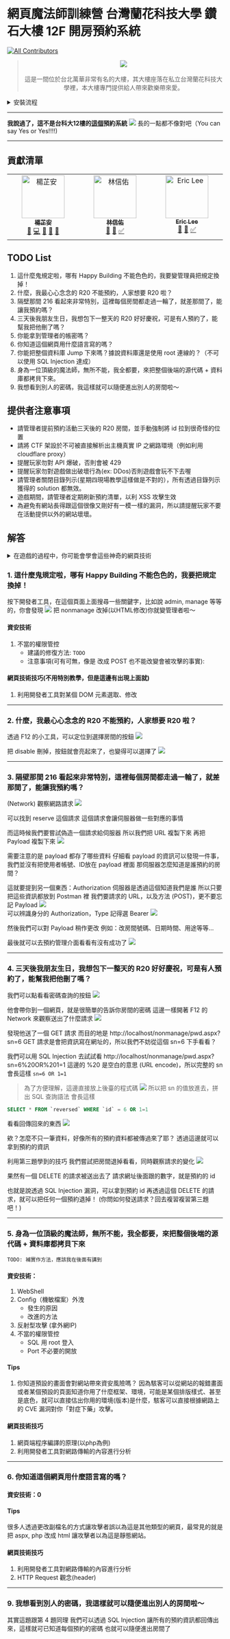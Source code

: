 # 網頁魔法師訓練營 台灣蘭花科技大學 鑽石大樓 12F 開房預約系統
<!-- ALL-CONTRIBUTORS-BADGE:START - Do not remove or modify this section -->
[![All Contributors](https://img.shields.io/badge/all_contributors-3-orange.svg?style=flat-square)](#contributors-)
<!-- ALL-CONTRIBUTORS-BADGE:END -->
<center>

>![](https://hackmd.io/_uploads/HJZE1lLv3.png)<br><br>這是一間位於台北萬華非常有名的大樓，其大樓座落在私立台灣蘭花科技大學裡，本大樓專門提供給人帶來歡樂帶來愛。

</center>
<details>
    <summary>安裝流程</summary>

#### 1. 把 [此專案](https://github.com/ChengHung-Wang/HappyBuilding-IB12F-Hack) clone 下來
#### 2. 下載 xampp，並把專案內所有檔案丟到 xampp/htdocs
![](https://hackmd.io/_uploads/HkYzhZMD3.png)
#### 3. 開啟 apache server 服務
(windows)
![](https://hackmd.io/_uploads/SyK9p-fD2.png)

查看 localhost 有沒有東西，如果有的話應該要顯示
(沒報錯一片空白連登入的表單都沒有表示你的報錯沒開)
![](https://hackmd.io/_uploads/H1Tdhvpwh.png)


#### 4. 下載 mySQL，並創建 ntust_ctf 資料庫 (conn.php)，以及開啟 mySQL 服務
>如果你的 root 的密碼不是預設的話，請至 conn.php 修改

>如何開啟/關閉 MySQL 服務 (windows)
```shell
net start MySQL80
net stop MySQL80
```

如果成功開啟服務的話(也就是可以連到資料庫)
就可以看到以下畫面
![](https://hackmd.io/_uploads/r1GG0bGDn.png)

#### 5. 複製 .env
請到 ntust-ctf\ 裡，把 .env.example 複製一份出來
並把複製出來的那一份重新命名成 `.env`

> 如果你的 mySQL root 的密碼不是預設
請到 .env 裡修改密碼



#### 6. 安裝 [php composer](https://getcomposer.org/)
> 請確保 php 有在環境變數裡 (在 CLI 打 php -v)

在 htdocs\ntust-ctf 裡開啟 cmd
![](https://hackmd.io/_uploads/HklJJfGDn.png)

依序輸入以下指令
```shell
composer install
php artisan key:generate
php artisan migrate
php artisan passport:install
```

- 如果遇到以下錯誤 (Reference: [stackoverflow](https://stackoverflow.com/questions/75050370/the-zip-extension-and-unzip-7z-commands-are-both-missing-skipping-in-windows))
  ![](https://hackmd.io/_uploads/HJtB1GGvn.png)
  請到 xampp\php\php.ini 去更改檔案的內容
  把 `;extension=zip` 改成 `extension=zip`
  - 如果遇到以下錯誤，請將參數增加
    ![](https://hackmd.io/_uploads/SJWg3MGP3.png)
      ```shell
      composer install --ignore-platform-req=ext-sodium
      ```


#### 7. 回到網頁確認
打開網頁，並嘗試登入 (帳密都是學號(英文字母大寫))
![](https://hackmd.io/_uploads/rJpnvMzwn.png)

如果登入失敗，請去下載 [Postman](https://www.postman.com/downloads/)
我們會需要對 API 直接進行 debug (請見本文最後一部分)
如果登入成功了，會出現以下畫面
![](https://hackmd.io/_uploads/HkFRvfGDn.png)


以下這行指令會遇到的奇怪錯誤
```shell
php artisan migrate
```

- zip error (windows)
  - php version limit
  - .htaccess file not work(forget set override permission)
  - server default home file

## 常見錯誤
### 有 error 但看不到錯誤訊息
到 xampp/etc/php.ini 檔案中，將 display error 設成 On

### 設定 php 環境變數
mac:
```shell
export XAMPP_HOME=/Applications/XAMPP
export PATH=${XAMPP_HOME}/bin:${PATH}
export PATH
```

是 bash 輸入
```shell
$ exec $SHELL -l;
```

是 zsh 輸入
```shell
$ echo $SHELL
```

確認環境路徑正確
```shell
$ which php
```

## 對 API debug
這是一個 .json 的檔案，請去下載 [這個資源](https://drive.google.com/file/d/1KeoGbIFxsWPl499PXkINn-amPl7L-dKY/view?usp=drive_link)
開啟 Postman 之後，找到 Workspace，並開啟 My Workspace
在左上角找到小小的 import 按鈕，我們需要匯入剛剛下載的 .json
匯入之後，就可以看到各種測試 API 的請求了
再來，看到最右邊的那排按鈕
![](https://hackmd.io/_uploads/HJyriGGDn.png)

點最上面那顆，我們需要新增 environment
<br>
![](https://hackmd.io/_uploads/ByrDoGzD3.png)
點集右上角的 Add

新增兩個變數 (**記得 ctrl+S 存檔**)
```
host:         http://localhost/ntust-ctf/public/
api_version:  api/v1/
```

完成之後請到右上角切換 environment
![](https://hackmd.io/_uploads/HJD2jMMDh.png)

再來就可以送請求給 API 了

</details>

----

**我說過了，這不是台科大12樓的[這個](http://140.118.104.125)預約系統**
![](https://hackmd.io/_uploads/HyV48lID3.png)
長的一點都不像對吧（You can say Yes or Yes!!!!)

---

## 貢獻清單
<!-- ALL-CONTRIBUTORS-LIST:START - Do not remove or modify this section -->
<!-- prettier-ignore-start -->
<!-- markdownlint-disable -->
<table>
  <tbody>
    <tr>
      <td align="center" valign="top" width="14.28%"><a href="https://github.com/zhian66"><img src="https://avatars.githubusercontent.com/u/50503333?v=4?s=100" width="100px;" alt="楊芷安"/><br /><sub><b>楊芷安</b></sub></a><br /><a href="https://github.com/ChengHung-Wang/HappyBuilding-IB12F-Hack/commits?author=zhian66" title="Documentation">📖</a> <a href="https://github.com/ChengHung-Wang/HappyBuilding-IB12F-Hack/commits?author=zhian66" title="Code">💻</a> <a href="#data-zhian66" title="Data">🔣</a> <a href="#ideas-zhian66" title="Ideas, Planning, & Feedback">🤔</a> <a href="#research-zhian66" title="Research">🔬</a></td>
      <td align="center" valign="top" width="14.28%"><a href="https://github.com/CCcat8059"><img src="https://avatars.githubusercontent.com/u/55608737?v=4?s=100" width="100px;" alt="林信佑"/><br /><sub><b>林信佑</b></sub></a><br /><a href="https://github.com/ChengHung-Wang/HappyBuilding-IB12F-Hack/commits?author=CCcat8059" title="Documentation">📖</a> <a href="#research-CCcat8059" title="Research">🔬</a> <a href="#tutorial-CCcat8059" title="Tutorials">✅</a></td>
      <td align="center" valign="top" width="14.28%"><a href="https://github.com/EricLee911110"><img src="https://avatars.githubusercontent.com/u/79837982?v=4?s=100" width="100px;" alt="Eric Lee"/><br /><sub><b>Eric Lee</b></sub></a><br /><a href="https://github.com/ChengHung-Wang/HappyBuilding-IB12F-Hack/commits?author=EricLee911110" title="Documentation">📖</a> <a href="#research-EricLee911110" title="Research">🔬</a> <a href="#tutorial-EricLee911110" title="Tutorials">✅</a></td>
    </tr>
  </tbody>
</table>

<!-- markdownlint-restore -->
<!-- prettier-ignore-end -->

<!-- ALL-CONTRIBUTORS-LIST:END -->
<!-- markdownlint-disable -->

<!-- markdownlint-restore -->
<!-- prettier-ignore-end -->

<!-- ALL-CONTRIBUTORS-LIST:END -->

## TODO List
1. 這什麼鬼規定啦，哪有 Happy Building 不能色色的，我要變管理員把規定換掉！
2. 什麼，我最心心念念的 R20 不能預約，人家想要 R20 啦？
3. 隔壁那間 216 看起來非常特別，這裡每個房間都走過一輪了，就差那間了，能讓我預約嗎？
4. 三天後我朋友生日，我想包下一整天的 R20 好好慶祝，可是有人預約了，能幫我把他刪了嗎？
5. 你能拿到管理者的帳密嗎？
6. 你知道這個網頁用什麼語言寫的嗎？
7. 你能把整個資料庫 Jump 下來嗎？據說資料庫還是使用 root 連線的？（不可以使用 SQL Injection 達成）
8. 身為一位頂級的魔法師，無所不能，我全都要，來把整個後端的源代碼 + 資料庫都拷貝下來。
9. 我想看到別人的密碼，我這樣就可以隨便進出別人的房間啦～

## 提供者注意事項
- 請管理者提前預約活動三天後的 R20 房間，並手動強制將 id 拉到很奇怪的位置
- 請將 CTF 架設於不可被直接解析出主機真實 IP 之網路環境（例如利用 cloudflare proxy）
- 提醒玩家勿對 API 爆破，否則會被 429
- 提醒玩家勿對遊戲做出破壞行為(ex: DDos)否則遊戲會玩不下去喔
- 請管理者關閉目錄列示(星期四現場教學這樣做是不對的），所有透過目錄列示獲得的 solution 都無效。
- 遊戲期間，請管理者定期刷新預約清單，以利 XSS 攻擊生效
- 為避免有網站長得跟這個很像又剛好有一模一樣的漏洞，所以請提醒玩家不要在活動提供以外的網站壞壞。

## 解答
<details>
    <summary>在遊戲的過程中，你可能會學會這些神奇的網頁技術</summary>

- 利用開發者工具對某個 DOM 元素選取、修改
- 利用開發者工具對網路傳輸的內容進行分析
- 自己發出 HTTP Request
- HTTP Request 觀念(header, auth授權資訊, body data, request method)
- 重整就刷新的網頁怎麼記住你的？
- 網頁端程序編譯的原理(以php為例)

</details>


### 1. 這什麼鬼規定啦，哪有 Happy Building 不能色色的，我要把規定換掉！
按下開發者工具，在這個頁面上面搜尋一些關鍵字，比如說 admin, manage 等等的，你會發現
![](https://hackmd.io/_uploads/rkl6YyID2.png)
把 nonmanage 改掉(以HTML修改)你就變管理者啦～

#### 資安技術
1. 不當的權限管控
    - 建議的修復方法: `TODO`
    - 注意事項(可有可無，像是 改成 POST 也不能改變會被攻擊的事實):


#### 網頁技術技巧(不用特別教學，但是這邊有出現上面就)
1. 利用開發者工具對某個 DOM 元素選取、修改


----


### 2. 什麼，我最心心念念的 R20 不能預約，人家想要 R20 啦？
透過 F12 的小工具，可以定位到選擇房間的按鈕
![](https://hackmd.io/_uploads/ByCBTkUD3.png)

把 disable 刪掉，按鈕就會亮起來了，也變得可以選擇了
![](https://hackmd.io/_uploads/H17K6kIDh.png)


----


### 3. 隔壁那間 216 看起來非常特別，這裡每個房間都走過一輪了，就差那間了，能讓我預約嗎？
(Network) 觀察網路請求
![](https://hackmd.io/_uploads/r1D8Ex8D2.png)

可以找到 reserve 這個請求
這個請求會讓伺服器做一些對應的事情

而這時候我們要嘗試偽造一個請求給伺服器
所以我們把 URL 複製下來
再把 Payload 複製下來
![](https://hackmd.io/_uploads/S1EnNe8Pn.png)

需要注意的是 payload 都存了哪些資料
仔細看 payload 的資訊可以發現一件事，我們並沒有把使用者帳號、ID放在 payload 裡面
那伺服器怎麼知道是誰預約的房間？

這就要提到另一個東西：Authorization
伺服器是透過這個知道我們是誰
所以只要把這些資訊都放到 Postman 裡
我們要請求的 URL，以及方法 (POST)，更不要忘記 Payload
![](https://hackmd.io/_uploads/B1qLBlLvh.png)
<br>
可以辨識身分的 Authorization，Type 記得選 Bearer
![](https://hackmd.io/_uploads/rknPrgUP3.png)

然後我們可以對 Payload 稍作更改
例如：改房間號碼、日期時間、用途等等...

最後就可以去預約管理介面看看有沒有成功了
![](https://hackmd.io/_uploads/B1zEIxLwh.png)


----


### 4. 三天後我朋友生日，我想包下一整天的 R20 好好慶祝，可是有人預約了，能幫我把他刪了嗎？
我們可以點看看密碼查詢的按鈕
![](https://hackmd.io/_uploads/B1zEIxLwh.png)

他會帶你到一個網頁，就是很簡單的告訴你房間的密碼
這邊一樣開著 F12 的 Network 來觀察送出了什麼請求
![](https://hackmd.io/_uploads/Bk-w5xIvn.png)

發現他送了一個 GET 請求
而目的地是 http://localhost/nonmanage/pwd.aspx?sn=6
GET 請求是會把資訊寫在網址的，所以我們不妨從這個 sn=6 下手看看？

我們可以用 SQL Injection 去試試看
http://localhost/nonmanage/pwd.aspx?sn=6%20OR%201=1
這邊的 %20 是空白的意思 (URL encode)，所以完整的 sn 會長這樣
`sn=6 OR 1=1`

> 為了方便理解，這邊直接放上後臺的程式碼
![](https://hackmd.io/_uploads/BJZPoe8v3.png)
所以把 sn 的值放進去，拼出 SQL 查詢語法
會長這樣
```sql
SELECT * FROM `reversed` WHERE `id` = 6 OR 1=1
```

看看回傳回來的東西
![](https://hackmd.io/_uploads/SkvGhxLw2.png)

欸？怎麼不只一筆資料，好像所有的預約資料都被傳過來了耶？
透過這邊就可以拿到預約的資訊

利用第三題學到的技巧
我們嘗試把房間退掉看看，同時觀察請求的變化
![](https://hackmd.io/_uploads/Hyyn3xUv2.png)

果然有一個 DELETE 的請求被送出去了
請求網址後面跟的數字，就是預約的 id

也就是說透過 SQL Injection 漏洞，可以拿到預約 id
再透過這個 DELETE 的請求，就可以把任何一個預約退掉！
(你問如何發送請求？回去複習複習第三題吧！)

----

### 5. 身為一位頂級的魔法師，無所不能，我全都要，來把整個後端的源代碼 + 資料庫都拷貝下來
`TODO: 補實作方法，應該我在後面有講到`

#### 資安技術：
1. WebShell
2. Config（機敏檔案）外洩
    - 發生的原因
    - 改進的方法
3. 反射型攻擊 (拿外網IP)
4. 不當的權限管控
    - SQL 用 root 登入
    - Port 不必要的開放

#### Tips
1. 你知道預設的畫面會對網站帶來資安風險嗎？
   因為駭客可以從網站的報錯畫面或者某個預設的頁面知道你用了什麼框架、環境，可能是某個排版樣式、甚至是底色，就可以直接估出你用的環境(版本)是什麼，駭客可以直接根據網路上的 CVE 漏洞對你「對症下藥」攻擊。

#### 網頁技術技巧
1. 網頁端程序編譯的原理(以php為例)
2. 利用開發者工具對網路傳輸的內容進行分析

----

### 6. 你知道這個網頁用什麼語言寫的嗎？

#### 資安技術：0

#### Tips
很多人透過更改副檔名的方式讓攻擊者誤以為這是其他類型的網頁，最常見的就是把 aspx, php 改成 html 讓攻擊者以為這是靜態網站。

#### 網頁技術技巧
1. 利用開發者工具對網路傳輸的內容進行分析
2. HTTP Request 觀念(header)

---

### 9. 我想看到別人的密碼，我這樣就可以隨便進出別人的房間啦～
其實這題跟第 4 題同理
我們可以透過 SQL Injection
讓所有的預約資訊都回傳出來，這樣就可已知道每個預約的密碼
也就可以隨便進出房間了

